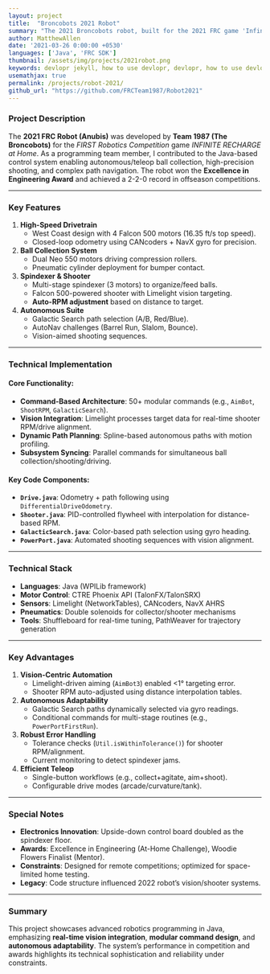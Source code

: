 ```yaml
---
layout: project
title:  "Broncobots 2021 Robot"
summary: "The 2021 Broncobots robot, built for the 2021 FRC game 'Infinite Recharge'."
author: MatthewAllen
date: '2021-03-26 0:00:00 +0530'
languages: ['Java', 'FRC SDK']
thumbnail: /assets/img/projects/2021robot.png
keywords: devlopr jekyll, how to use devlopr, devlopr, how to use devlopr-jekyll, devlopr-jekyll tutorial,best jekyll themes, multi languages and tags
usemathjax: true
permalink: /projects/robot-2021/
github_url: "https://github.com/FRCTeam1987/Robot2021"
---
```


### Project Description
The **2021 FRC Robot (Anubis)** was developed by **Team 1987 (The Broncobots)** for the *FIRST Robotics Competition* game *INFINITE RECHARGE at Home*. As a programming team member, I contributed to the Java-based control system enabling autonomous/teleop ball collection, high-precision shooting, and complex path navigation. The robot won the **Excellence in Engineering Award** and achieved a 2-2-0 record in offseason competitions.

---

### Key Features
1. **High-Speed Drivetrain**
   - West Coast design with 4 Falcon 500 motors (16.35 ft/s top speed).
   - Closed-loop odometry using CANcoders + NavX gyro for precision.
2. **Ball Collection System**
   - Dual Neo 550 motors driving compression rollers.
   - Pneumatic cylinder deployment for bumper contact.
3. **Spindexer & Shooter**
   - Multi-stage spindexer (3 motors) to organize/feed balls.
   - Falcon 500-powered shooter with Limelight vision targeting.
   - **Auto-RPM adjustment** based on distance to target.
4. **Autonomous Suite**
   - Galactic Search path selection (A/B, Red/Blue).
   - AutoNav challenges (Barrel Run, Slalom, Bounce).
   - Vision-aimed shooting sequences.

---

### Technical Implementation
#### Core Functionality:
- **Command-Based Architecture**: 50+ modular commands (e.g., `AimBot`, `ShootRPM`, `GalacticSearch`).
- **Vision Integration**: Limelight processes target data for real-time shooter RPM/drive alignment.
- **Dynamic Path Planning**: Spline-based autonomous paths with motion profiling.
- **Subsystem Syncing**: Parallel commands for simultaneous ball collection/shooting/driving.

#### Key Code Components:
- **`Drive.java`**: Odometry + path following using `DifferentialDriveOdometry`.
- **`Shooter.java`**: PID-controlled flywheel with interpolation for distance-based RPM.
- **`GalacticSearch.java`**: Color-based path selection using gyro heading.
- **`PowerPort.java`**: Automated shooting sequences with vision alignment.

---

### Technical Stack
- **Languages**: Java (WPILib framework)
- **Motor Control**: CTRE Phoenix API (TalonFX/TalonSRX)
- **Sensors**: Limelight (NetworkTables), CANcoders, NavX AHRS
- **Pneumatics**: Double solenoids for collector/shooter mechanisms
- **Tools**: Shuffleboard for real-time tuning, PathWeaver for trajectory generation

---

### Key Advantages
1. **Vision-Centric Automation**
   - Limelight-driven aiming (`AimBot3`) enabled <1° targeting error.
   - Shooter RPM auto-adjusted using distance interpolation tables.
2. **Autonomous Adaptability**
   - Galactic Search paths dynamically selected via gyro readings.
   - Conditional commands for multi-stage routines (e.g., `PowerPortFirstRun`).
3. **Robust Error Handling**
   - Tolerance checks (`Util.isWithinTolerance()`) for shooter RPM/alignment.
   - Current monitoring to detect spindexer jams.
4. **Efficient Teleop**
   - Single-button workflows (e.g., collect+agitate, aim+shoot).
   - Configurable drive modes (arcade/curvature/tank).

---

### Special Notes
- **Electronics Innovation**: Upside-down control board doubled as the spindexer floor.
- **Awards**: Excellence in Engineering (At-Home Challenge), Woodie Flowers Finalist (Mentor).
- **Constraints**: Designed for remote competitions; optimized for space-limited home testing.
- **Legacy**: Code structure influenced 2022 robot’s vision/shooter systems.

---

### Summary
This project showcases advanced robotics programming in Java, emphasizing **real-time vision integration**, **modular command design**, and **autonomous adaptability**. The system’s performance in competition and awards highlights its technical sophistication and reliability under constraints.
